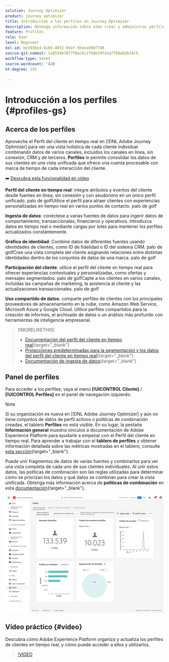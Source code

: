 ```yaml
---
solution: Journey Optimizer
product: journey optimizer
title: Introducción a los perfiles en Journey Optimizer
description: Obtenga información sobre cómo crear y administrar perfiles en Adobe Journey Optimizer
feature: Profiles
role: User
level: Beginner
exl-id: be3936e4-8185-4031-9daf-95eea58077d0
source-git-commit: 1ad534b7877f0ac6c1f50e29f41af708e83b34c9
workflow-type: tm+mt
source-wordcount: '428'
ht-degree: 25%

---
```


# Introducción a los perfiles {#profiles-gs}

## Acerca de los perfiles

Aproveche el Perfil del cliente en tiempo real en [!DNL Adobe Journey Optimizer] para ver una vista holística de cada cliente individual combinando datos de varios canales, incluidos los canales en línea, sin conexión, CRM y de terceros. **Perfiles** le permite consolidar los datos de sus clientes en una vista unificada que ofrece una cuenta procesable con marca de tiempo de cada interacción del cliente.

➡️ [Descubra esta funcionalidad en vídeo](#video)

**Perfil del cliente en tiempo real&#x200B;**: integre atributos y eventos del cliente desde fuentes en línea, sin conexión y con seudónimo en un único perfil unificado. palo de golfUtilice el perfil para atraer clientes con experiencias personalizadas en tiempo real en varios puntos de contacto. palo de golf

**Ingesta de datos**: conéctese a varias fuentes de datos para ingerir datos de comportamiento, transaccionales, financieros y operativos. Introduzca datos en tiempo real o mediante cargas por lotes para mantener los perfiles actualizados constantemente.

**Gráfico de identidad**: Combine datos de diferentes fuentes usando identidades de clientes, como ID de fidelidad o ID del sistema CRM. palo de golfCree una vista completa del cliente asignando relaciones entre distintas identidades dentro de los conjuntos de datos de una marca. palo de golf

**Participación del cliente**: utilice el perfil del cliente en tiempo real para ofrecer experiencias contextuales y personalizadas, como ofertas y mensajes segmentados. palo de golfCapte a los clientes en varios canales, incluidas las campañas de marketing, la asistencia al cliente y las actualizaciones transaccionales. palo de golf

**Uso compartido de datos**: comparte perfiles de clientes con los principales proveedores de almacenamiento en la nube, como Amazon Web Service, Microsoft Azure y Google Cloud. Utilice perfiles compartidos para la creación de informes, el archivado de datos o un análisis más profundo con herramientas de inteligencia empresarial.

>[!MORELIKETHIS]
>
>* [Documentación del perfil del cliente en tiempo real](https://experienceleague.adobe.com/docs/experience-platform/query/home.html?lang=es){target="_blank"}
>* [Protecciones predeterminadas para la segmentación y los datos del perfil del cliente en tiempo real](https://experienceleague.adobe.com/es/docs/experience-platform/profile/guardrails){target="_blank"}
>* [Documentación de ingesta de datos](https://experienceleague.adobe.com/es/docs/experience-platform/ingestion/home){target="_blank"}

## Panel de perfiles

Para acceder a los perfiles, vaya al menú **[!UICONTROL Cliente]** / **[!UICONTROL Perfiles]** en el panel de navegación izquierdo.

>[!NOTE]
>
>Si su organización es nueva en [!DNL Adobe Journey Optimizer] y aún no tiene conjuntos de datos de perfil activos o políticas de combinación creadas, el tablero **Perfiles** no está visible. En su lugar, la pestaña **Información general** muestra vínculos a documentación de Adobe Experience Platform para ayudarle a empezar con el Perfil del cliente en tiempo real. Para aprender a trabajar con el **tablero de perfiles** y obtener información detallada sobre las métricas mostradas en el tablero, consulte [esta sección](https://experienceleague.adobe.com/docs/experience-platform/profile/ui/user-guide.html?lang=es){target="_blank"}.

Puede unir fragmentos de datos de varias fuentes y combinarlos para ver una vista completa de cada uno de sus clientes individuales. Al unir estos datos, las políticas de combinación son las reglas utilizadas para determinar cómo se priorizan los datos y qué datos se combinan para crear la vista unificada. Obtenga más información acerca de **políticas de combinación** en esta [documentación](https://experienceleague.adobe.com/docs/experience-platform/profile/merge-policies/ui-guide.html?lang=es){target="_blank"}.

![](assets/profiles-home.png)

## Vídeo práctico {#video}

Descubra cómo Adobe Experience Platform organiza y actualiza los perfiles de clientes en tiempo real, y cómo puede acceder a ellos y utilizarlos.

>[!VIDEO](https://video.tv.adobe.com/v/27251?quality=12)
